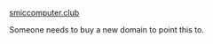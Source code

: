 [smiccomputer.club](https://smiccomputer.club)


Someone needs to buy a new domain to point this to.
